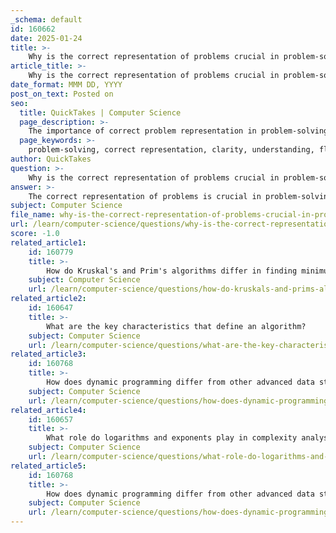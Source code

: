 ```yaml
---
_schema: default
id: 160662
date: 2025-01-24
title: >-
    Why is the correct representation of problems crucial in problem-solving?
article_title: >-
    Why is the correct representation of problems crucial in problem-solving?
date_format: MMM DD, YYYY
post_on_text: Posted on
seo:
  title: QuickTakes | Computer Science
  page_description: >-
    The importance of correct problem representation in problem-solving is highlighted by its impact on clarity, flexibility, visualization, communication, structure, and bias mitigation, leading to effective and efficient solutions.
  page_keywords: >-
    problem-solving, correct representation, clarity, understanding, flexibility, visualization, communication, structured approach, bias mitigation, Root Cause Analysis, decision-making, collaborative solutions
author: QuickTakes
question: >-
    Why is the correct representation of problems crucial in problem-solving?
answer: >-
    The correct representation of problems is crucial in problem-solving for several reasons:\n\n1. **Clarity and Understanding**: A well-defined representation helps clarify the problem, making it easier to understand the underlying issues. This is essential for identifying the root cause rather than just addressing symptoms. For instance, using techniques like Root Cause Analysis (RCA) can help in articulating the problem clearly, which is the first step in effective problem-solving.\n\n2. **Flexibility in Approaches**: Different representations allow for the translation of problems into various forms, which can provide flexibility in finding solutions. As noted in the gathered information, translating between different modes of representation can enhance problem-solving capabilities. This flexibility enables problem solvers to approach the issue from multiple angles, potentially leading to more innovative solutions.\n\n3. **Visualization and Comprehension**: Visual representations, such as graphs or tables, can significantly improve comprehension and decision-making. They allow individuals to see relationships and patterns that may not be immediately apparent in textual or numerical data. This is particularly important in complex problems where multiple variables are involved.\n\n4. **Facilitating Communication**: Effective representations can serve as a common language among team members or stakeholders, facilitating better communication. When everyone has a shared understanding of the problem through a common representation, collaboration becomes more effective, leading to more comprehensive solutions.\n\n5. **Structured Problem-Solving**: Representations can provide a structured framework for problem-solving. For example, heuristic programs that classify problems can help in recognizing similar issues and applying known solutions. This structured approach can streamline the problem-solving process and reduce the time spent on identifying potential solutions.\n\n6. **Mitigating Bias**: Proper representation can help mitigate biases, such as confirmation bias, which can lead to suboptimal decision-making. By fostering an environment that encourages questioning and model-building, leaders can enhance their problem-solving capabilities and make more informed decisions.\n\nIn summary, the correct representation of problems is fundamental to effective problem-solving as it enhances clarity, flexibility, visualization, communication, structure, and bias mitigation. These factors collectively contribute to a more efficient and effective problem-solving process, ultimately leading to better outcomes.
subject: Computer Science
file_name: why-is-the-correct-representation-of-problems-crucial-in-problemsolving.md
url: /learn/computer-science/questions/why-is-the-correct-representation-of-problems-crucial-in-problemsolving
score: -1.0
related_article1:
    id: 160779
    title: >-
        How do Kruskal's and Prim's algorithms differ in finding minimum spanning trees?
    subject: Computer Science
    url: /learn/computer-science/questions/how-do-kruskals-and-prims-algorithms-differ-in-finding-minimum-spanning-trees
related_article2:
    id: 160647
    title: >-
        What are the key characteristics that define an algorithm?
    subject: Computer Science
    url: /learn/computer-science/questions/what-are-the-key-characteristics-that-define-an-algorithm
related_article3:
    id: 160768
    title: >-
        How does dynamic programming differ from other advanced data structures?
    subject: Computer Science
    url: /learn/computer-science/questions/how-does-dynamic-programming-differ-from-other-advanced-data-structures
related_article4:
    id: 160657
    title: >-
        What role do logarithms and exponents play in complexity analysis?
    subject: Computer Science
    url: /learn/computer-science/questions/what-role-do-logarithms-and-exponents-play-in-complexity-analysis
related_article5:
    id: 160768
    title: >-
        How does dynamic programming differ from other advanced data structures?
    subject: Computer Science
    url: /learn/computer-science/questions/how-does-dynamic-programming-differ-from-other-advanced-data-structures
---
```


&nbsp;
